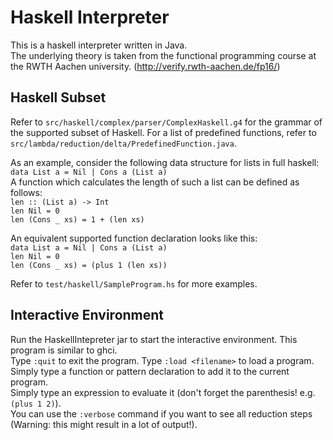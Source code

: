 # Haskell Interpreter

This is a haskell interpreter written in Java.  
The underlying theory is taken from the functional programming course at the RWTH Aachen university. (http://verify.rwth-aachen.de/fp16/)  
  
## Haskell Subset
Refer to `src/haskell/complex/parser/ComplexHaskell.g4` for the grammar of the supported subset of Haskell.
For a list of predefined functions, refer to `src/lambda/reduction/delta/PredefinedFunction.java`.  
  
As an example, consider the following data structure for lists in full haskell:  
`data List a = Nil | Cons a (List a)`  
A function which calculates the length of such a list can be defined as follows:  
`len :: (List a) -> Int`  
`len Nil = 0`  
`len (Cons _ xs) = 1 + (len xs)`  
  
An equivalent supported function declaration looks like this:  
`data List a = Nil | Cons a (List a)`  
`len Nil = 0`  
`len (Cons _ xs) = (plus 1 (len xs))`  
  
Refer to `test/haskell/SampleProgram.hs` for more examples.  
  
## Interactive Environment
Run the HaskellIntepreter jar to start the interactive environment. This program is similar to ghci.  
Type `:quit` to exit the program. Type `:load <filename>` to load a program.  
Simply type a function or pattern declaration to add it to the current program.  
Simply type an expression to evaluate it (don't forget the parenthesis! e.g. `(plus 1 2)`).  
You can use the `:verbose` command if you want to see all reduction steps (Warning: this might result in a lot of output!).  